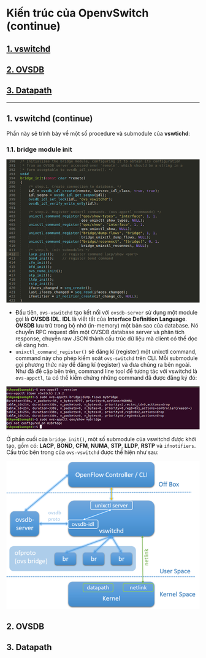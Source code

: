 # Kiến trúc của OpenvSwitch (continue)
## [1. vswitchd](#vswitchd)
## [2. OVSDB](#ovsdb)
## [3. Datapath](#datapath)
---
## <a name="vswitchd"></a> 1. vswitchd (continue)
Phần này sẽ trình bày về một số procedure và submodule của **vswtichd**:
### 1.1. bridge module init

![](images/2-OVS-Architecture/bridge_init.png)

- Đầu tiên, ```ovs-vswitchd``` tạo kết nối với ```ovsdb-server``` sử dụng một module gọi là **OVSDB IDL**. **IDL** là viết tắt của **Interface Definition Language**. **OVSDB** lưu trữ trong bộ nhớ (in-memory) một bản sao của database. Nó chuyển RPC request đến một OVSDB database server và phân tích response, chuyển raw JSON thành cấu trúc dữ liệu mà client có thể đọc dễ dàng hơn.
- ```unixctl_command_register()``` sẽ đăng kí (register) một unixctl command, command này cho phép kiểm soát ```ovs-switchd``` trên CLI. Mỗi submodule gọi phương thức này để đăng kí (register) và đưa chúng ra bên ngoài. Như đã đề cập bên trên, command line tool để tương tác với vswitchd là ```ovs-appctl```, ta có thể kiểm chứng những command đã được đăng ký đó:

![](images/2-OVS-Architecture/bridge_cmd.png)

Ở phần cuối của ```bridge_init()```, một số submodule của vswitchd được khởi tạo, gồm có: **LACP**, **BOND**, **CFM**, **NUMA**, **STP**, **LLDP**, **RSTP** và ```ifnotifiers```. 
Cấu trúc bên trong của ```ovs-vswitchd``` được thể hiện như sau:

![](images/2-OVS-Architecture/vswitchd_internal.png)

## <a name="ovsdb"></a> 2. OVSDB

## <a name="datapath"></a> 3. Datapath
